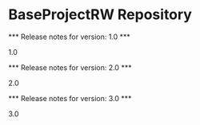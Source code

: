 # BaseProjectRW Repository

*** Release notes for version: 1.0 ***

1.0

*** Release notes for version: 2.0 ***

2.0

*** Release notes for version: 3.0 ***

3.0